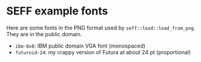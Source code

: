 # SEFF example fonts

Here are some fonts in the PNG format used by `seff::load::load_from_png`. They
are in the public domain.

- `ibm-8x8`: IBM public domain VGA font (monospaced)
- `futuroid-24`: my crappy version of Futura at about 24 pt (proportional)
